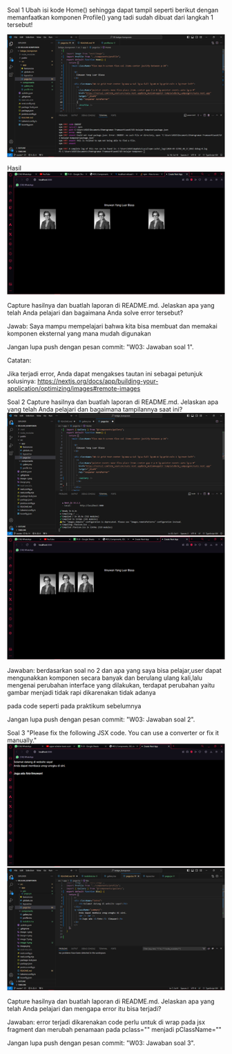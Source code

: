 Soal 1
Ubah isi kode Home() sehingga dapat tampil seperti berikut dengan memanfaatkan komponen Profile() yang tadi sudah dibuat dari langkah 1 tersebut!

![alt text](image.png)

Hasil
![alt text](image-1.png)

Capture hasilnya dan buatlah laporan di README.md. Jelaskan apa yang telah Anda pelajari dan bagaimana Anda solve error tersebut?

Jawab:
Saya mampu mempelajari bahwa kita bisa membuat dan memakai komponen eksternal yang mana mudah digunakan 


Jangan lupa push dengan pesan commit: "W03: Jawaban soal 1".

Catatan:

Jika terjadi error, Anda dapat mengakses tautan ini sebagai petunjuk solusinya: https://nextjs.org/docs/app/building-your-application/optimizing/images#remote-images


Soal 2
Capture hasilnya dan buatlah laporan di README.md. Jelaskan apa yang telah Anda pelajari dan bagaimana tampilannya saat ini?
![alt text](image-2.png)
![alt text](image-3.png)

Jawaban:
berdasarkan soal no 2 dan apa yang saya bisa pelajar,user dapat mengunakkan komponen secara banyak dan berulang ulang kali,lalu mengenai perubahan interface yang dilakukan, terdapat perubahan yaitu gambar menjadi tidak rapi dikarenakan tidak adanya <div> pada code seperti pada praktikum sebelumnya 

Jangan lupa push dengan pesan commit: "W03: Jawaban soal 2".


Soal 3
"Please fix the following JSX code. You can use a converter or fix it manually."
![alt text](image-4.png)
![alt text](image-5.png)

Capture hasilnya dan buatlah laporan di README.md. Jelaskan apa yang telah Anda pelajari dan mengapa error itu bisa terjadi?

Jawaban:
error terjadi dikarenakan code perlu untuk di wrap pada jsx fragment dan merubah penamaan pada pclass="" menjadi pClassName=""

Jangan lupa push dengan pesan commit: "W03: Jawaban soal 3".